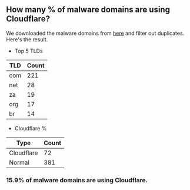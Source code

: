 ## How many % of malware domains are using Cloudflare?


We downloaded the malware domains from [here](https://urlhaus.abuse.ch) and filter out duplicates.
Here's the result.


[//]: # (start replacement)


- Top 5 TLDs

| TLD | Count |
| --- | --- |
| com | 221 |
| net | 28 |
| za | 19 |
| org | 17 |
| br | 14 |


- Cloudflare %

| Type | Count |
| --- | --- |
| Cloudflare | 72 |
| Normal | 381 |


### 15.9% of malware domains are using Cloudflare.